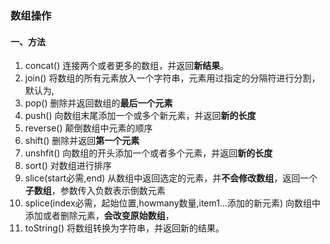 ### 数组操作
#### 一、方法
1. concat() 连接两个或者更多的数组，并返回**新结果**。
2. join() 将数组的所有元素放入一个字符串，元素用过指定的分隔符进行分割，默认为,
3. pop() 删除并返回数组的**最后一个元素**
4. push() 向数组末尾添加一个或多个新元素，并返回**新的长度**
5. reverse() 颠倒数组中元素的顺序
6. shift() 删除并返回**第一个元素**
7. unshfit() 向数组的开头添加一个或者多个元素，并返回**新的长度**
8. sort() 对数组进行排序
9. slice(start必需,end) 从数组中返回选定的元素，并**不会修改数组**，返回一个**子数组**，参数传入负数表示倒数元素
10. splice(index必需，起始位置,howmany数量,item1...添加的新元素) 向数组中添加或者删除元素，**会改变原始数组**，
11. toString() 将数组转换为字符串，并返回新的结果。